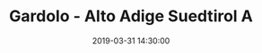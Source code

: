---
title: Gardolo - Alto Adige Suedtirol A
date: 2019-03-31 14:30:00
squadra-a: Bc Gardolo
punteggio-a: 
squadra-b: Alto Adige Suedtirol A
punteggio-b: 
partite/squadra: aquilotti-18-19
luogo: Centro Sportivo Trento Nord
categoria: aquilotti
---